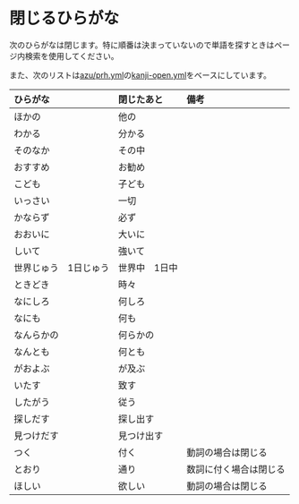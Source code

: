 # 閉じるひらがな

次のひらがなは閉じます。特に順番は決まっていないので単語を探すときはページ内検索を使用してください。

また、次のリストは[azu/prh.yml](https://github.com/azu/prh.yml)の[kanji-open.yml](https://github.com/azu/prh.yml/blob/master/ja/kanji-open.yml)をベースにしています。

|ひらがな|閉じたあと|備考|
|:--|:--|:--|
|ほかの|他の||
|わかる|分かる||
|そのなか|その中||
|おすすめ|お勧め||
|こども|子ども||
|いっさい|一切||
|かならず|必ず||
|おおいに|大いに||
|しいて|強いて||
|世界じゅう　1日じゅう|世界中　1日中||
|ときどき|時々||
|なにしろ|何しろ||
|なにも|何も||
|なんらかの|何らかの||
|なんとも|何とも||
|がおよぶ|が及ぶ||
|いたす|致す||
|したがう|従う||
|探しだす|探し出す||
|見つけだす|見つけ出す||
|つく|付く|動詞の場合は閉じる|
|とおり|通り|数詞に付く場合は閉じる|
|ほしい|欲しい|動詞の場合は閉じる|
